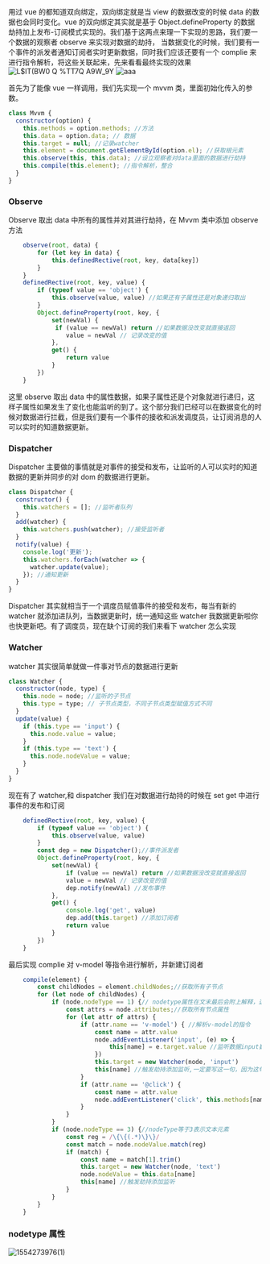 用过 vue 的都知道双向绑定，双向绑定就是当 view 的数据改变的时候 data 的数据也会同时变化。vue 的双向绑定其实就是基于 Object.defineProperty 的数据劫持加上发布-订阅模式实现的。我们基于这两点来理一下实现的思路，我们要一个数据的观察者 observe 来实现对数据的劫持， 当数据变化的时候，我们要有一个事件的派发者通知订阅者实时更新数据，同时我们应该还要有一个 complie 来进行指令解析，将这些关联起来，先来看看最终实现的效果
![L$IT(BW0 Q %TT7Q A9W_9Y](https://user-images.githubusercontent.com/44893721/55455070-bc4cdf80-5614-11e9-89ea-fb72997507f3.png)
![aaa](https://user-images.githubusercontent.com/44893721/55455171-2f565600-5615-11e9-8b95-5669d8479f31.gif)

首先为了能像 vue 一样调用，我们先实现一个 mvvm 类，里面初始化传入的参数。

```js
class Mvvm {
  constructor(option) {
    this.methods = option.methods; //方法
    this.data = option.data; // 数据
    this.target = null; //记录watcher
    this.element = document.getElementById(option.el); //获取根元素
    this.observe(this, this.data); //设立观察者对data里面的数据进行劫持
    this.compile(this.element); //指令解析，整合
  }
}
```

### Observe

Observe 取出 data 中所有的属性并对其进行劫持，在 Mvvm 类中添加 observe 方法

```js
    observe(root, data) {
        for (let key in data) {
            this.definedRective(root, key, data[key])
        }
    }
    definedRective(root, key, value) {
        if (typeof value == 'object') {
            this.observe(value, value) //如果还有子属性还是对象递归取出
        }
        Object.defineProperty(root, key, {
            set(newVal) {
             if (value == newVal) return //如果数据没改变就直接返回
                value = newVal // 记录改变的值
            },
            get() {
                return value
            }
        })
    }
```

这里 observe 取出 data 中的属性数据，如果子属性还是个对象就进行递归，这样子属性如果发生了变化也能监听的到了。这个部分我们已经可以在数据变化的时候对数据进行拦截，但是我们要有一个事件的接收和派发调度员，让订阅消息的人可以实时的知道数据更新。

### Dispatcher

Dispatcher 主要做的事情就是对事件的接受和发布，让监听的人可以实时的知道数据的更新并同步的对 dom 的数据进行更新。

```js
class Dispatcher {
  constructor() {
    this.watchers = []; //监听者队列
  }
  add(watcher) {
    this.watchers.push(watcher); //接受监听者
  }
  notify(value) {
    console.log('更新');
    this.watchers.forEach(watcher => {
      watcher.update(value);
    }); //通知更新
  }
}
```

Dispatcher 其实就相当于一个调度员赋值事件的接受和发布，每当有新的 watcher 就添加进队列，当数据更新时，统一通知这些 watcher 我数据更新啦你也快更新吧。有了调度员，现在缺个订阅的我们来看下 watcher 怎么实现

### Watcher

watcher 其实很简单就做一件事对节点的数据进行更新

```js
class Watcher {
  constructor(node, type) {
    this.node = node; //监听的子节点
    this.type = type; // 子节点类型，不同子节点类型赋值方式不同
  }
  update(value) {
    if (this.type == 'input') {
      this.node.value = value;
    }
    if (this.type == 'text') {
      this.node.nodeValue = value;
    }
  }
}
```

现在有了 watcher,和 dispatcher 我们在对数据进行劫持的时候在 set get 中进行事件的发布和订阅

```js
    definedRective(root, key, value) {
        if (typeof value == 'object') {
            this.observe(value, value)
        }
        const dep = new Dispatcher();//事件派发者
        Object.defineProperty(root, key, {
            set(newVal) {
                if (value == newVal) return //如果数据没改变就直接返回
                value = newVal // 记录改变的值
                dep.notify(newVal) //发布事件
            },
            get() {
                console.log('get', value)
                dep.add(this.target) //添加订阅者
                return value
            }
        })
    }
```

最后实现 complie 对 v-model 等指令进行解析，并新建订阅者

```js
    compile(element) {
        const childNodes = element.childNodes;//获取所有子节点
        for (let node of childNodes) {
            if (node.nodeType == 1) {// nodetype属性在文末最后会附上解释，这里的1代表普通元素
                const attrs = node.attributes;//获取所有节点属性
                for (let attr of attrs) {
                    if (attr.name == 'v-model') { //解析v-model的指令
                        const name = attr.value
                        node.addEventListener('input', (e) => {
                            this[name] = e.target.value //监听数据input数据改变
                        })
                        this.target = new Watcher(node, 'input')
                        this[name] //触发劫持添加监听,一定要写这一句，因为这句其实就是获取data里面的值，一旦获取data的值就会触发get 将订阅者添加进订阅者集合
                    }
                    if (attr.name == '@click') {
                        const name = attr.value
                        node.addEventListener('click', this.methods[name].bind(this))
                    }
                }
            }
            if (node.nodeType == 3) {//nodeType等于3表示文本元素
                const reg = /\{\{(.*)\}\}/
                const match = node.nodeValue.match(reg)
                if (match) {
                    const name = match[1].trim()
                    this.target = new Watcher(node, 'text')
                    node.nodeValue = this.data[name]
                    this[name] //触发劫持添加监听
                }
            }
        }
    }
```

### nodetype 属性

![1554273976(1)](https://user-images.githubusercontent.com/44893721/55458438-9d077f80-561f-11e9-96c0-1e9948093bea.jpg)
